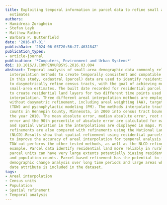 ```yaml
---
title: Exploiting temporal information in parcel data to refine small area population
  estimates
authors:
- Hamidreza Zoraghein
- Stefan Leyk
- Matthew Ruther
- Barbara P. Buttenfield
date: '2016-07-01'
publishDate: '2024-06-05T20:56:27.463184Z'
publication_types:
- article-journal
publication: '*Computers, Environment and Urban Systems*'
doi: 10.1016/J.COMPENVURBSYS.2016.03.004
abstract: Temporal analysis of small-area demographic data commonly relies on areal
  interpolation methods to create temporally consistent and compatible areal units.
  In this study, cadastral (parcel) data are used to identify residential land and
  to dasymetrically refine census tracts, with the goal of achieving more accurate
  small-area estimates. The built date recorded for residential parcel units is used
  to create residential land layers for two different time points used in the areal
  interpolation. Three different areal interpolation methods are employed with and
  without dasymetric refinement, including areal weighting (AW), target density weighting
  (TDW) and pycnophylactic modeling (PM). The methods interpolate tract-level population
  counts in Hennepin County, Minnesota, in 2000 into census tract boundaries from
  the year 2010. The mean absolute error, median absolute error, root mean square
  error and the 90th percentile of absolute error are calculated for each of the methods,
  and spatial variation in the interpolations are displayed in maps. Parcel-based
  refinements are also compared with refinements using the National Land Cover Dataset
  (NLCD).Results show that spatial refinement using residential parcels has the potential
  to improve the accuracy of areal interpolation for temporal analysis. Parcel-refined
  TDW out-performs the other tested methods, as well as the NLCD-refined TDW in this
  example. Parcel data identify residential land more reliably in rural areas. However,
  parcel units can have very large extents potentially biasing residential area delineation
  and population counts. Parcel-based refinement has the potential to further advance
  demographic change analysis over long time periods and large areas where the built
  date attribute is included in the dataset.
tags:
- Areal interpolation
- Census units
- Population
- Spatial refinement
- Temporal analysis
---
```


